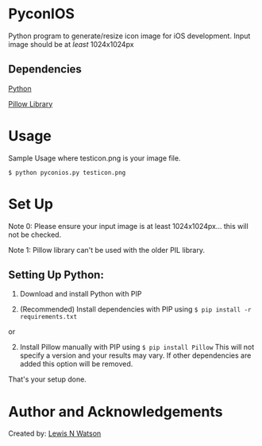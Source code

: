 # PyconIOS
Python program to generate/resize icon image for iOS development. Input image should be at *least* 1024x1024px

## Dependencies
  [Python](https://www.python.org/downloads/)

  [Pillow Library](https://python-pillow.org/)

# Usage
Sample Usage where testicon.png is your image file.

```
$ python pyconios.py testicon.png
```

# Set Up
  Note 0: Please ensure your input image is at least 1024x1024px... this will not be checked.

  Note 1: Pillow library can't be used with the older PIL library.

## Setting Up Python:
  1. Download and install Python with PIP

  2. (Recommended) Install dependencies with PIP using ``` $ pip install -r requirements.txt ```

  or

  2. Install Pillow manually with PIP using ``` $ pip install Pillow ```
  This will not specify a version and your results may vary. If other dependencies are added this option will be removed.

  That's your setup done.



# Author and Acknowledgements

  Created by: [Lewis N Watson](https://github.com/lewiswatson55/)
